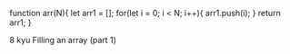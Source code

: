 function arr(N){
let arr1 = [];
for(let i = 0; i < N; i++){
arr1.push(i);
}
return arr1;
}

8 kyu
Filling an array (part 1)
